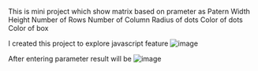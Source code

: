 This is mini project which show matrix based on prameter as
Patern
Width
Height
Number of Rows
Number of Column
Radius of dots
Color of dots
Color of box

I created this project to explore javascript feature
![image](https://user-images.githubusercontent.com/34029903/213200213-f0a8c803-7149-46fc-b934-1a352c60f8a6.png)

After entering parameter result will be 
![image](https://user-images.githubusercontent.com/34029903/213200929-86fbd71d-8c19-41cf-bef1-a83e843f5fbc.png)

